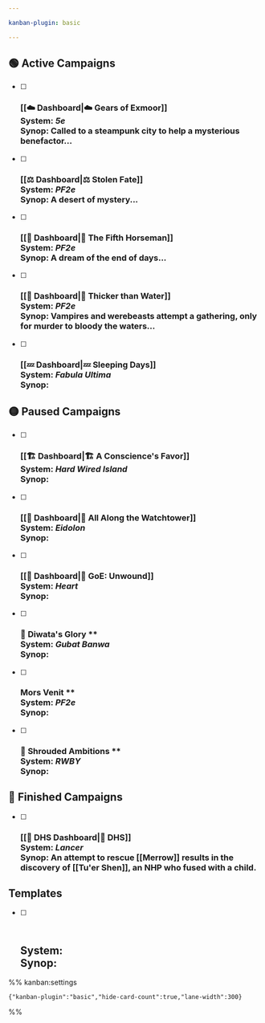 ```yaml
---

kanban-plugin: basic

---
```


## 🟢 Active Campaigns

- [ ] ### [[☁️ Dashboard|☁️ Gears of Exmoor]]<br>**System:** *5e*<br>**Synop:** Called to a steampunk city to help a mysterious benefactor...
- [ ] ### [[⚖️ Dashboard|⚖️ Stolen Fate]]<br>**System:** *PF2e*<br>**Synop:** A desert of mystery...
- [ ] ###  [[🐴 Dashboard|🐴 The Fifth Horseman]]<br>**System:** *PF2e*<br>**Synop:** A dream of the end of days...
- [ ] ### [[🧛 Dashboard|🧛 Thicker than Water]]<br>**System:** *PF2e*<br>**Synop:** Vampires and werebeasts attempt a gathering, only for murder to bloody the waters...
- [ ] ### [[💤 Dashboard|💤 Sleeping Days]]<br>**System:** *Fabula Ultima*<br>**Synop:**


## 🟡 Paused Campaigns

- [ ] ### [[🏗 Dashboard|🏗 A Conscience's Favor]]<br>**System:** *Hard Wired Island*<br>**Synop:**
- [ ] ### [[💽 Dashboard|💽 All Along the Watchtower]]<br>**System:** *Eidolon*<br>**Synop:**
- [ ] ### [[🧡 Dashboard|🧡 GoE: Unwound]]<br>**System:** *Heart*<br>**Synop:**
- [ ] ### 🎏 Diwata's Glory \*\*<br>**System:** *Gubat Banwa*<br>**Synop:**
- [ ] ### Mors Venit \*\*<br>**System:** *PF2e*<br>**Synop:**
- [ ] ### 🌹 Shrouded Ambitions \*\*<br>**System:** *RWBY*<br>**Synop:**


## 🏁 Finished Campaigns

- [ ] ###  [[🔫 DHS Dashboard|🔫 DHS]]<br>**System:** *Lancer*<br>**Synop:** An attempt to rescue [[Merrow]] results in the discovery of [[Tu'er Shen]], an NHP who fused with a child.


## Templates

- [ ] ## <br>**System:** <br>**Synop:**




%% kanban:settings
```
{"kanban-plugin":"basic","hide-card-count":true,"lane-width":300}
```
%%